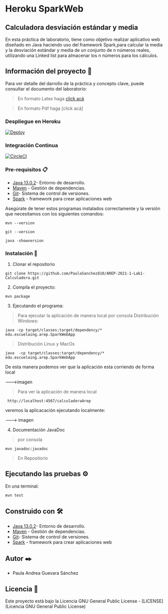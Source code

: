 # Heroku SparkWeb
## Calculadora desviación estándar y media
En esta práctica de laboratorio, tiene como objetivo realizar aplicativo web diseñado en Java haciendo uso del framework Spark,para calcular la media y la  desviación estándar y media de un conjunto de n números reales, utilizando una Linked list para almacenar los n números para los cálculos.

## Información del proyecto 🚀

Para ver detalle del darrollo de la práctica y concepto clave, puede consultar el documento del laboratorio:

> En formato Latex haga [click acá](https://www.overleaf.com/project/601551db2e066306a40817fe)

> En formato Pdf haga [click acá]

### Despliegue en Heroku

[![Deploy](https://www.herokucdn.com/deploy/button.svg)](https://calculadora-app-arep.herokuapp.com/calculadoraArep)

### Integración Continua

[![CircleCI](https://circleci.com/gh/circleci/circleci-docs.svg?style=svg)](https://app.circleci.com/pipelines/github/PaulaSanchez810/Lab2-AREP-Heroku)

### Pre-requisitos 📋

* [Java 13.0.2](https://www.oracle.com/co/java/technologies/javase-jdk13-downloads.html)- Entorno de desarrollo.
* [Maven](https://maven.apache.org) - Gestión de dependencias.
* [Git](https://git-scm.com)- Sistema de control de versiones.
* [Spark](http://sparkjava.com) - framework para crear aplicaciones web

Asegúrate de tener estos programas instalados correctamente y la versión que necesitamos con los siguientes comandos:

```
mvn --version
```
```
git --version 
```
```
java -showversion 
```
### Instalación 🔧

1. Clonar el repositorio

```
git clone https://github.com/PaulaSanchez810/AREP-2021-1-Lab1-Calculadora.git
```

2. Compila el proyecto:

```
mvn package
```
3. Ejecutando el programa:
> Para ejecutar la aplicación de manera local por consola
Distribución Windows:
```
java -cp target/classes;target/dependency/* edu.escuelaing.arep.SparkWebApp
```
> Distribución Linux y MacOs
```
java  -cp target/classes:target/dependency/* edu.escuelaing.arep.SparkWebApp
```
De esta manera podemos ver que la aplicación esta corriendo de forma local

--->imagen

> Para ver la aplicación de manera local 
```
 http://localhost:4567/calculadoraArep
```
veremos la aplicacación ejecutando localmente:
 
---> imagen 
 
4. Documentación JavaDoc
 
> por consola 

```
mvn javadoc:javadoc
```
> En Repositorio

## Ejecutando las pruebas ⚙️

En una terminal:

```
mvn test
```

## Construido con 🛠️

* [Java 13.0.2](https://www.oracle.com/co/java/technologies/javase-jdk13-downloads.html)- Entorno de desarrollo.
* [Maven](https://maven.apache.org) - Gestión de dependencias.
* [Git](https://git-scm.com)- Sistema de control de versiones.
* [Spark](http://sparkjava.com) - framework para crear aplicaciones web


## Autor ✒️

* Paula Andrea Guevara Sánchez

## Licencia 📄

Este proyecto está bajo la Licencia GNU General Public License - [LICENSE](Licencia GNU General Public License) 

